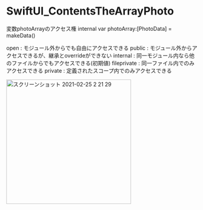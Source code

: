 # SwiftUI_ContentsTheArrayPhoto

変数photoArrayのアクセス権
internal var photoArray:[PhotoData] = makeData()

open        : モジュール外からでも自由にアクセスできる
public      : モジュール外からアクセスできるが、継承とoverrideができない
internal    : 同一モジュール内なら他のファイルからでもアクセスできる(初期値)
fileprivate : 同一ファイル内でのみアクセスできる
private     : 定義されたスコープ内でのみアクセスできる

<img width="329" alt="スクリーンショット 2021-02-25 2 21 29" src="https://user-images.githubusercontent.com/9380171/109039516-38240980-7710-11eb-81ec-9a41e8125e85.png">
